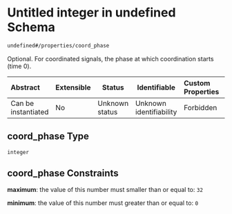 # Untitled integer in undefined Schema

```txt
undefined#/properties/coord_phase
```

Optional. For coordinated signals, the phase at which coordination starts (time 0).


| Abstract            | Extensible | Status         | Identifiable            | Custom Properties | Additional Properties | Access Restrictions | Defined In                                                                                          |
| :------------------ | ---------- | -------------- | ----------------------- | :---------------- | --------------------- | ------------------- | --------------------------------------------------------------------------------------------------- |
| Can be instantiated | No         | Unknown status | Unknown identifiability | Forbidden         | Allowed               | none                | [signal_timing_plan.schema.json\*](../../out/signal_timing_plan.schema.json "open original schema") |

## coord_phase Type

`integer`

## coord_phase Constraints

**maximum**: the value of this number must smaller than or equal to: `32`

**minimum**: the value of this number must greater than or equal to: `0`
